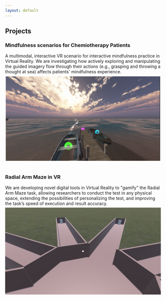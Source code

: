 ```yaml
---
layout: default
---
```


## Projects <a name="projects"></a>

### Mindfulness scenarios for Chemiotherapy Patients
A multimodal, interactive VR scenario for interactive mindfulness practice in Virtual Reality. We are investigating how actively exploring and manipulating the guided imagery flow through their actions (e.g., grasping and throwing a thought at sea) affects patients' mindfulness experience.
<img style="float: left; margin-right: 10px; margin-top: 5px;" src="imgs/dock.png?raw=true">

<p>&nbsp;</p>

### Radial Arm Maze in VR
We are developing novel digital tools in Virtual Reality to "gamify" the Radial Arm Maze task, allowing researchers to conduct the test in any physical space, extending the possibilities of personalizing the test, and improving the task’s speed of execution and result accuracy.
<img style="float: left; margin-right: 10px; margin-top: 5px;" src="imgs/maze.png?raw=true">
